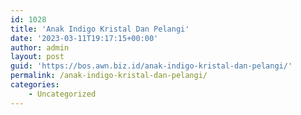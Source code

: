 ```yaml
---
id: 1028
title: 'Anak Indigo Kristal Dan Pelangi'
date: '2023-03-11T19:17:15+00:00'
author: admin
layout: post
guid: 'https://bos.awn.biz.id/anak-indigo-kristal-dan-pelangi/'
permalink: /anak-indigo-kristal-dan-pelangi/
categories:
    - Uncategorized
---
```


